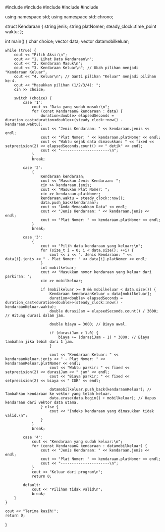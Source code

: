 #include <iostream>
#include <string>
#include <chrono>
#include <iomanip>
#include <vector>

using namespace std;
using namespace std::chrono;

struct Kendaraan {
    string jenis;
    string platNomer;
    steady_clock::time_point waktu;
};

int main() {
    char choice;
    vector<Kendaraan> data;
    vector<Kendaraan> datamobilkeluar;

    while (true) {
        cout << "Pilih Aksi:\n";
        cout << "1. Lihat Data Kendaraan\n";
        cout << "2. Kendaraan Masuk\n";
        cout << "3. Kendaraan Keluar\n"; // Ubah pilihan menjadi "Kendaraan Keluar".
        cout << "4. Keluar\n"; // Ganti pilihan "Keluar" menjadi pilihan ke-4.
        cout << "Masukkan pilihan (1/2/3/4): ";
        cin >> choice;

        switch (choice) {
            case '1':
                cout << "Data yang sudah masuk:\n";
                for (const Kendaraan& kendaraan : data) {
                    duration<double> elapsedSeconds = duration_cast<duration<double>>(steady_clock::now() - kendaraan.waktu);
                    cout << "Jenis Kendaraan: " << kendaraan.jenis << endl;
                    cout << "Plat Nomer: " << kendaraan.platNomer << endl;
                    cout << "Waktu sejak data dimasukkan: " << fixed << setprecision(2) << elapsedSeconds.count() << " detik" << endl;
                    cout << "----------------------\n";
                }
                break;

            case '2':
                {
                    Kendaraan kendaraan;
                    cout << "Masukan Jenis Kendaraan: ";
                    cin >> kendaraan.jenis;
                    cout << "Masukan Plat Nomer: ";
                    cin >> kendaraan.platNomer;
                    kendaraan.waktu = steady_clock::now();
                    data.push_back(kendaraan);
                    cout << "Anda Memasukkan Data" << endl;
                    cout << "Jenis Kendaraan: " << kendaraan.jenis << endl;
                    cout << "Plat Nomer: " << kendaraan.platNomer << endl;
                }
                break;

            case '3':
                {
                    cout << "Pilih data kendaraan yang keluar:\n";
                    for (size_t i = 0; i < data.size(); ++i) {
                        cout << i << ". Jenis Kendaraan: " << data[i].jenis << " - Plat Nomer: " << data[i].platNomer << endl;
                    }
                    int mobilkeluar;
                    cout << "Masukkan nomor kendaraan yang keluar dari parkiran: ";
                    cin >> mobilkeluar;

                    if (mobilkeluar >= 0 && mobilkeluar < data.size()) {
                        Kendaraan kendaraanKeluar = data[mobilkeluar];
                        duration<double> elapsedSeconds = duration_cast<duration<double>>(steady_clock::now() - kendaraanKeluar.waktu);
                        double durasiJam = elapsedSeconds.count() / 3600; // Hitung durasi dalam jam.

                        double biaya = 3000; // Biaya awal.

                        if (durasiJam > 1.0) {
                            biaya += (durasiJam - 1) * 3000; // Biaya tambahan jika lebih dari 1 jam.
                        }

                        cout << "Kendaraan Keluar: " << kendaraanKeluar.jenis << " - Plat Nomer: " << kendaraanKeluar.platNomer << endl;
                        cout << "Waktu parkir: " << fixed << setprecision(2) << durasiJam << " jam" << endl;
                        cout << "Biaya parkir: " << fixed << setprecision(2) << biaya << " IDR" << endl;
                        
                        datamobilkeluar.push_back(kendaraanKeluar); // Tambahkan kendaraan ke vektor yang telah keluar.
                        data.erase(data.begin() + mobilkeluar); // Hapus kendaraan dari vektor data utama.
                    } else {
                        cout << "Indeks kendaraan yang dimasukkan tidak valid.\n";
                    }
                }
                break;

            case '4':
                cout << "Kendaraan yang sudah keluar:\n";
                for (const Kendaraan& kendaraan : datamobilkeluar) {
                    cout << "Jenis Kendaraan: " << kendaraan.jenis << endl;
                    cout << "Plat Nomer: " << kendaraan.platNomer << endl;
                    cout << "----------------------\n";
                }
                cout << "Keluar dari program\n";
                return 0;

            default:
                cout << "Pilihan tidak valid\n";
                break;
        }
    }

    cout << "Terima kasih!";
    return 0;
}

